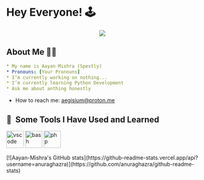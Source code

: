 # Hey Everyone! 🕹️
<p align="center">
  <img src="https://capsule-render.vercel.app/api?text=Hey Everyone!&animation=fadeIn&type=waving&color=gradient&height=100"/>
</p>

## About Me 👨‍💻
```yaml
* My name is Aayan Mishra (Spestly)
* Pronouns: [Your Pronouns]
* I’m currently working on nothing...
* I’m currently learning Python Development
* Ask me about anthing honestly

```
* How to reach me: aegisium@proton.me
<h2> 🚀 &nbsp;Some Tools I Have Used and Learned</h2>
<p align="left">
<img src="https://cdn.jsdelivr.net/gh/devicons/devicon/icons/vscode/vscode-original.svg" alt="vscode" width="45" height="45"/>
<img src="https://cdn.jsdelivr.net/gh/devicons/devicon/icons/bash/bash-original.svg" alt="bash" width="45" height="45"/>
<img src="https://cdn.jsdelivr.net/gh/devicons/devicon/icons/php/php-original.svg" alt="php" width="45" height="45"/>
</p>
[![Aayan-Mishra's GitHub stats](https://github-readme-stats.vercel.app/api?username=anuraghazra)](https://github.com/anuraghazra/github-readme-stats)
